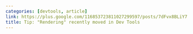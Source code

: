 ```yaml
---
categories: [devtools, article]
link: https://plus.google.com/116853723811027299597/posts/7dFvx8BLiY7 
title: Tip: "Rendering" recently moved in Dev Tools 
---
```

